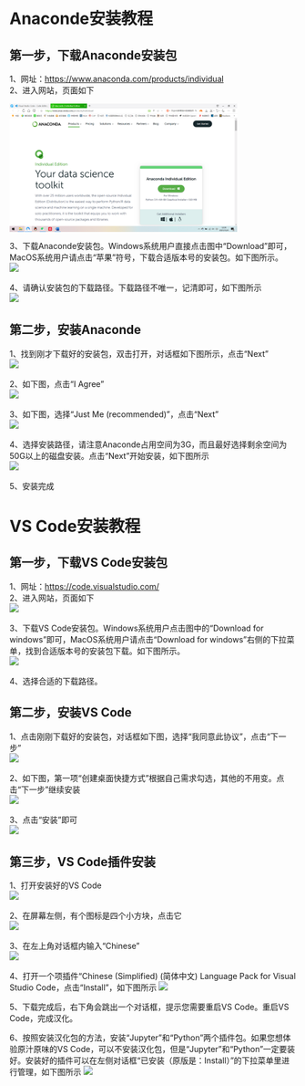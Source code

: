 # Anaconde安装教程

## 第一步，下载Anaconde安装包

1、网址：https://www.anaconda.com/products/individual  
2、进入网站，页面如下  

<img src="imgs/2021-12-04-13-38-39.png" width = "400" alt="图片名称" align=center />

3、下载Anaconde安装包。Windows系统用户直接点击图中“Download”即可，MacOS系统用户请点击“苹果”符号，下载合适版本号的安装包。如下图所示。  
![](2021-12-04-13-15-00.png)

4、请确认安装包的下载路径。下载路径不唯一，记清即可，如下图所示  
![](2021-12-04-13-20-51.png)  


## 第二步，安装Anaconde

1、找到刚才下载好的安装包，双击打开，对话框如下图所示，点击“Next”  
![](2021-12-04-13-31-13.png)  

2、如下图，点击“I Agree”  
![](2021-12-04-13-31-43.png)  

3、如下图，选择“Just Me (recommended)”，点击“Next”  
![](2021-12-04-13-32-07.png)  

4、选择安装路径，请注意Anaconde占用空间为3G，而且最好选择剩余空间为50G以上的磁盘安装。点击“Next”开始安装，如下图所示  
![](2021-12-04-13-35-36.png)

5、安装完成

# VS Code安装教程

## 第一步，下载VS Code安装包

1、网址：https://code.visualstudio.com/  
2、进入网站，页面如下  
![](2021-12-04-13-41-44.png)  

3、下载VS Code安装包。Windows系统用户点击图中的“Download for windows”即可，MacOS系统用户请点击“Download for windows”右侧的下拉菜单，找到合适版本号的安装包下载。如下图所示。  
![](2021-12-04-13-47-46.png) 

4、选择合适的下载路径。  

## 第二步，安装VS Code

1、点击刚刚下载好的安装包，对话框如下图，选择“我同意此协议”，点击“下一步”  
![](2021-12-04-13-52-58.png)  

2、如下图，第一项“创建桌面快捷方式”根据自己需求勾选，其他的不用变。点击“下一步”继续安装  
![](2021-12-04-13-54-29.png)  

3、点击“安装”即可  
![](2021-12-04-13-55-36.png)  

## 第三步，VS Code插件安装

1、打开安装好的VS Code  
![](2021-12-04-14-19-06.png)  

2、在屏幕左侧，有个图标是四个小方块，点击它  
![](2021-12-04-14-19-25.png)  

3、在左上角对话框内输入“Chinese”  
![](2021-12-04-14-19-51.png)  

4、打开一个项插件“Chinese (Simplified) (简体中文) Language Pack for Visual Studio Code，点击“Install”，如下图所示
![](2021-12-04-14-20-27.png)  

5、下载完成后，右下角会跳出一个对话框，提示您需要重启VS Code。重启VS Code，完成汉化。  

6、按照安装汉化包的方法，安装“Jupyter”和“Python”两个插件包。如果您想体验原汁原味的VS Code，可以不安装汉化包，但是“Jupyter”和“Python”一定要装好。安装好的插件可以在左侧对话框“已安装（原版是：Install）”的下拉菜单里进行管理，如下图所示
![](2021-12-04-14-21-41.png)